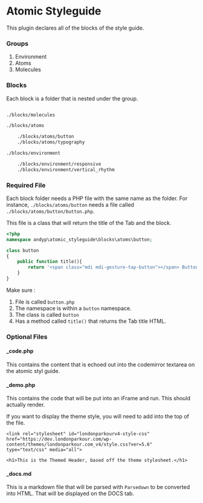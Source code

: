 # Atomic Styleguide

This plugin declares all of the blocks of the style guide.

### Groups

1. Environment
2. Atoms
3. Molecules

### Blocks

Each block is a folder that is nested under the group.

```bash

./blocks/molecules

./blocks/atoms

    ./blocks/atoms/button
    ./blocks/atoms/typography

./blocks/environment

    ./blocks/environment/responsive
    ./blocks/environment/vertical_rhythm
```

### Required File

Each block folder needs a PHP file with the same name as the folder. For instance,
`./blocks/atoms/button` needs a file called `./blocks/atoms/button/button.php`.

This file is a class that will return the title of the Tab and the block.

```php
<?php
namespace andyp\atomic_styleguide\blocks\atoms\button;

class button 
{
    public function title(){
        return '<span class="mdi mdi-gesture-tap-button"></span> Button';
    }
}
```

Make sure :
1. File is called `button.php`
2. The namespace is within a `button` namespace.
3. The class is called `button`
4. Has a method called `title()` that returns the Tab title HTML.

### Optional Files

#### _code.php

This contains the content that is echoed out into the codemirror textarea on the atomic styl guide.

#### _demo.php

This contains the code that will be put into an iFrame and run. This should actually render. 

If you want to display the theme style, you will need to add into the top of the file.

```
<link rel="stylesheet" id="londonparkourv4-style-css" 
href="https://dev.londonparkour.com/wp-content/themes/londonparkour.com_v4/style.css?ver=5.6" 
type="text/css" media="all">

<h1>This is the Themed Header, based off the theme stylesheet.</h1>
```

#### _docs.md

This is a markdown file that will be parsed with `Parsedown` to be converted into HTML. That will be displayed on the DOCS tab.

